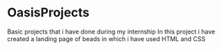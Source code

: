 # OasisProjects
Basic projects that i have done during my internship
In this project i have created a landing page of beads in which i have used HTML and CSS 
